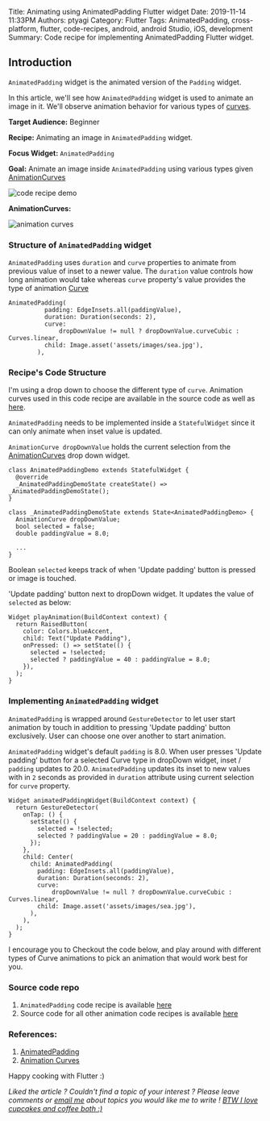 Title: Animating using AnimatedPadding Flutter widget
Date: 2019-11-14 11:33PM
Authors: ptyagi
Category: Flutter
Tags: AnimatedPadding, cross-platform, flutter, code-recipes, android, android Studio, iOS, development
Summary: Code recipe for implementing AnimatedPadding Flutter widget.  


## Introduction

`AnimatedPadding` widget is the animated version of the `Padding` widget.

In this article, we'll see how `AnimatedPadding` widget is used to animate an image in it. We'll observe animation behavior for various types of [curves](https://api.flutter.dev/flutter/animation/Curves-class.html).

**Target Audience:** Beginner

**Recipe:** Animating an image in `AnimatedPadding` widget.

**Focus Widget:** `AnimatedPadding`

**Goal:** Animate an image inside `AnimatedPadding` using various types given [AnimationCurves](https://gist.github.com/ptyagicodecamp/92f7ab72466b65a82da2c44f1c2fc262)


![code recipe demo]({attach}../../images/flutter/anim_padding_1.jpg)


**AnimationCurves:**

![animation curves]({attach}../../images/flutter/anim_curves.jpg)


### Structure of `AnimatedPadding` widget

`AnimatedPadding` uses `duration` and `curve` properties to animate from previous value of inset to a newer value. The `duration` value controls how long animation would take whereas `curve` property's value provides the type of animation [Curve](https://api.flutter.dev/flutter/animation/Curves-class.html)

```
AnimatedPadding(
          padding: EdgeInsets.all(paddingValue),
          duration: Duration(seconds: 2),
          curve:
              dropDownValue != null ? dropDownValue.curveCubic : Curves.linear,
          child: Image.asset('assets/images/sea.jpg'),
        ),
```

### Recipe's Code Structure ###

I'm using a drop down to choose the different type of `curve`. Animation curves used in this code recipe are available in the source code as well as [here](https://gist.github.com/ptyagicodecamp/92f7ab72466b65a82da2c44f1c2fc262).

`AnimatedPadding` needs to be implemented inside a `StatefulWidget` since it can only animate when inset value is updated.

`AnimationCurve dropDownValue` holds the current selection from the [AnimationCurves](https://gist.github.com/ptyagicodecamp/92f7ab72466b65a82da2c44f1c2fc262) drop down widget.

```
class AnimatedPaddingDemo extends StatefulWidget {
  @override
  _AnimatedPaddingDemoState createState() => _AnimatedPaddingDemoState();
}

class _AnimatedPaddingDemoState extends State<AnimatedPaddingDemo> {
  AnimationCurve dropDownValue;
  bool selected = false;
  double paddingValue = 8.0;

  ...
}  
```

Boolean `selected` keeps track of when 'Update padding' button is pressed or image is touched.

'Update padding' button next to dropDown widget. It updates the value of `selected` as below:

```
Widget playAnimation(BuildContext context) {
  return RaisedButton(
    color: Colors.blueAccent,
    child: Text("Update Padding"),
    onPressed: () => setState(() {
      selected = !selected;
      selected ? paddingValue = 40 : paddingValue = 8.0;
    }),
  );
}
```

### Implementing `AnimatedPadding` widget ###

`AnimatedPadding` is wrapped around `GestureDetector` to let user start animation by touch in addition to pressing 'Update padding' button exclusively. User can choose one over another to start animation.

`AnimatedPadding` widget's default `padding` is  8.0. When user presses 'Update padding' button for a selected Curve type in dropDown widget, inset / `padding` updates to 20.0. `AnimatedPadding` updates its inset to new values with in `2` seconds as provided in `duration` attribute using current selection for `curve` property.

```
Widget animatedPaddingWidget(BuildContext context) {
  return GestureDetector(
    onTap: () {
      setState(() {
        selected = !selected;
        selected ? paddingValue = 20 : paddingValue = 8.0;
      });
    },
    child: Center(
      child: AnimatedPadding(
        padding: EdgeInsets.all(paddingValue),
        duration: Duration(seconds: 2),
        curve:
            dropDownValue != null ? dropDownValue.curveCubic : Curves.linear,
        child: Image.asset('assets/images/sea.jpg'),
      ),
    ),
  );
}
```

I encourage you to Checkout the code below, and play around with different types of Curve animations to pick an animation that would work best for you.

### Source code repo ###

1. `AnimatedPadding` code recipe is available [here](https://github.com/ptyagicodecamp/flutter_cookbook/blob/animations/flutter_animations/flutter_animations/lib/animations/anim_padding.dart)
2. Source code for all other animation code recipes is available [here](https://github.com/ptyagicodecamp/flutter_cookbook/tree/animations/flutter_animations/flutter_animations)


### References: ###

1. [AnimatedPadding](https://api.flutter.dev/flutter/widgets/AnimatedPadding-class.html)
2. [Animation Curves](https://api.flutter.dev/flutter/animation/Curves-class.html)


Happy cooking with Flutter :)

_Liked the article ?
Couldn't find a topic of your interest ? Please leave comments or [email me](mailto:ptyagicodecamp@gmail.com) about topics you would like me to write !
[BTW I love cupcakes and coffee both :)](https://www.paypal.me/pritya)_

